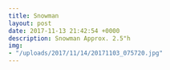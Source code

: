 ```yaml
---
title: Snowman
layout: post
date: 2017-11-13 21:42:54 +0000
description: Snowman Approx. 2.5"h
img:
- "/uploads/2017/11/14/20171103_075720.jpg"
---
```

